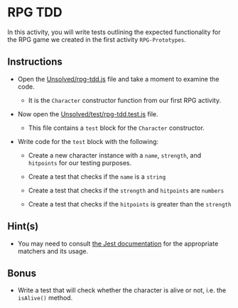 # RPG TDD

In this activity, you will write tests outlining the expected functionality for the RPG game we created in the first activity `RPG-Prototypes`.

## Instructions

* Open the [Unsolved/rpg-tdd.js](Unsolved/rpg-tdd.js) file and take a moment to examine the code.
  
  * It is the `Character` constructor function from our first RPG activity. 

* Now open the [Unsolved/test/rpg-tdd.test.js](Unsolved/test/rpg-tdd.test.js) file.

  * This file contains a `test` block for the `Character` constructor.

* Write code for the `test` block with the following:

  * Create a new character instance with a `name`, `strength`, and `hitpoints` for our testing purposes.

  * Create a test that checks if the `name` is a `string`

  * Create a test that checks if the `strength` and `hitpoints` are `numbers`

  * Create a test that checks if the `hitpoints` is greater than the `strength`

## Hint(s)

* You may need to consult [the Jest documentation](https://jestjs.io/docs/en/using-matchers) for the appropriate matchers and its usage.  

## Bonus

* Write a test that will check whether the character is alive or not, i.e. the `isAlive()` method.